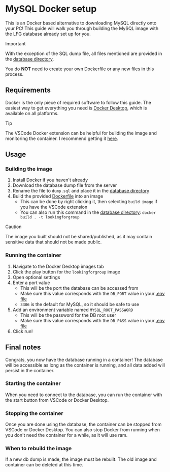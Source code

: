 # MySQL Docker setup

This is an Docker based alternative to downloading MySQL directly onto your PC! This guide will walk you through building the MySQL image with the LFG database already set up for you.

> [!IMPORTANT]
> With the exception of the SQL dump file, all files mentioned are provided in the [database directory](.).
>
> You do **NOT** need to create your own Dockerfile or any new files in this process.

## Requirements

Docker is the only piece of required software to follow this guide. The easiest way to get everything you need is [Docker Desktop](https://www.docker.com/products/docker-desktop/), which is available on all platforms.

> [!TIP]
> The VSCode Docker extension can be helpful for building the image and monitoring the container. I recommend getting it [here](https://marketplace.visualstudio.com/items?itemName=ms-azuretools.vscode-docker).

## Usage

### Building the image

1. Install Docker if you haven't already
2. Download the database dump file from the server
3. Rename the file to `dump.sql` and place it in the [database directory](.)
4. Build the provided [Dockerfile](Dockerfile) into an image
   - This can be done by right clicking it, then selecting `build image` if you have the VSCode extension
   - You can also run this command in the [database directory](.): `docker build . -t lookingforgroup`

> [!CAUTION]
> The image you built should not be shared/published, as it may contain sensitive data that should not be made public.

### Running the container

1. Navigate to the Docker Desktop images tab
2. Click the play button for the `lookingforgroup` image
3. Open optional settings
4. Enter a port value
   - This will be the port the database can be accessed from
   - Make sure this value corresponds with the `DB_PORT` value in your [.env file](../.env)
   - `3306` is the default for MySQL, so it should be safe to use
5. Add an environment variable named `MYSQL_ROOT_PASSWORD`
   - This will be the password for the DB root user
   - Make sure this value corresponds with the `DB_PASS` value in your [.env file](../.env)
6. Click run!

## Final notes

Congrats, you now have the database running in a container! The database will be accessible as long as the container is running, and all data added will persist in the container.

### Starting the container

When you need to connect to the database, you can run the container with the start button from VSCode or Docker Desktop.

### Stopping the container

Once you are done using the database, the container can be stopped from VSCode or Docker Desktop. You can also stop Docker from running when you don't need the container for a while, as it will use ram.

### When to rebuild the image

If a new db dump is made, the image must be rebuilt. The old image and container can be deleted at this time.
